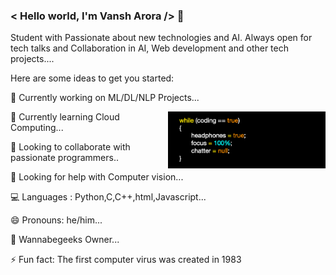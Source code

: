 ### < Hello world, I'm Vansh Arora />  👋

Student with Passionate about new technologies and AI. Always open for tech talks and Collaboration in AI, Web development and other tech projects....

Here are some ideas to get you started:

 🔭 Currently working on ML/DL/NLP Projects...
 
 <img align = "right" width = "50%" src="https://github.com/vansh-arora18/vansh-arora18/blob/main/strategy.png" />
 
🌱 Currently learning Cloud Computing...

👯 Looking to collaborate with passionate programmers..

🤔 Looking for help with Computer vision...

💻 Languages : Python,C,C++,html,Javascript...

😄 Pronouns: he/him...

🔭 Wannabegeeks Owner...

⚡ Fun fact: The first computer virus was created in 1983

